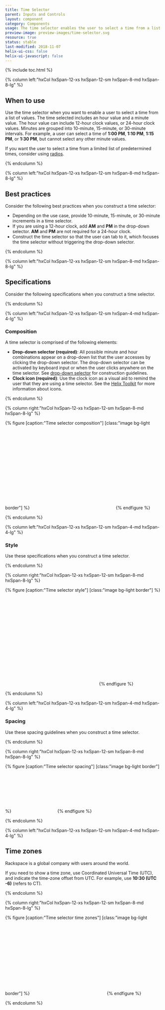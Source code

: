 ```yaml
---
title: Time Selector
parent: Inputs and Controls
layout: component
category: Components
usage: The time selector enables the user to select a time from a list of values. The time selector is often accompanied by a date selector that a user can use to select a date.
preview-image: preview-images/time-selector.svg
resource: true
status: stable
last-modified: 2018-11-07
helix-ui-css: false
helix-ui-javascript: false
---
```


{% include toc.html %}

<section class="static-section" markdown="1">

<div class="hxRow"  markdown="1">

{% column left:"hxCol hxSpan-12-xs hxSpan-12-sm hxSpan-8-md hxSpan-8-lg" %}

## When to use

Use the time selector when you want to enable a user to select a time from a list of values. The time selected includes an hour value and a minute value. The hour value can include 12-hour clock values, or 24-hour clock values. Minutes are grouped into 10-minute, 15-minute, or 30-minute intervals. For example, a user can select a time of **1:00 PM**, **1:10 PM**, **1:15 PM**, or **1:30 PM**, but cannot select any other minute values.

If you want the user to select a time from a limited list of predetermined times, consider using [radios]({{site.baseurl}}\components\radios.html).

{% endcolumn %}

</div>

</section>

<section class="static-section" markdown="1">

<div class="hxRow"  markdown="1">

{% column left:"hxCol hxSpan-12-xs hxSpan-12-sm hxSpan-8-md hxSpan-8-lg" %}

## Best practices

Consider the following best practices when you construct a time selector:

- Depending on the use case, provide 10-minute, 15-minute, or 30-minute increments in a time selector.
- If you are using a 12-hour clock, add **AM** and **PM** in the drop-down selector. **AM** and **PM** are not required for a 24-hour clock.
- Construct the time selector so that the user can tab to it, which focuses the time selector without triggering the drop-down selector.

{% endcolumn %}

</div>

</section>

<section class="static-section" markdown="1">

<div class="hxRow"  markdown="1">

{% column left:"hxCol hxSpan-12-xs hxSpan-12-sm hxSpan-8-md hxSpan-8-lg" %}

## Specifications

Consider the following specifications when you construct a time selector.

{% endcolumn %}

</div>

</section>

<section class="static-section" markdown="1">

<div class="hxRow"  markdown="1">

{% column left:"hxCol hxSpan-12-xs hxSpan-12-sm hxSpan-4-md hxSpan-4-lg" %}

### Composition

A time selector is comprised of the following elements:

- **Drop-down selector (required)**: All possible minute and hour combinations appear on a drop-down list that the user accesses by clicking the drop-down selector. The drop-down selector can be activated by keyboard input or when the user clicks anywhere on the time selector. See [drop-down selector]({{site.baseurl}}\components\drop-down-selector.html) for construction guidelines.
- **Clock icon (required)**: Use the clock icon as a visual aid to remind the user that they are using a time selector. See the [Helix Toolkit](https://rackerlabs.github.io/helix-ui/components/icons/) for more information about icons.

{% endcolumn %}

{% column right:"hxCol hxSpan-12-xs hxSpan-12-sm hxSpan-8-md hxSpan-8-lg" %}

{% figure [caption:"Time selector composition"] [class:"image bg-light border"] %}
<embed src="{{site.url}}/assets/images/components/inputs-and-controls/time-selector/timeselect-composition.png" width="270"/>
{% endfigure %}

{% endcolumn %}

</div>

</section>

<section class="static-section" markdown="1">

<div class="hxRow"  markdown="1">

{% column left:"hxCol hxSpan-12-xs hxSpan-12-sm hxSpan-4-md hxSpan-4-lg" %}

### Style

Use these specifications when you construct a time selector.

{% endcolumn %}

{% column right:"hxCol hxSpan-12-xs hxSpan-12-sm hxSpan-8-md hxSpan-8-lg" %}

{% figure [caption:"Time selector style"] [class:"image bg-light border"] %}
<embed src="{{site.url}}/assets/images/components/inputs-and-controls/time-selector/timeselect-style.png" width="299"/>
{% endfigure %}

{% endcolumn %}

</div>

</section>

<section class="static-section" markdown="1">

<div class="hxRow"  markdown="1">

{% column left:"hxCol hxSpan-12-xs hxSpan-12-sm hxSpan-4-md hxSpan-4-lg" %}

### Spacing

Use these spacing guidelines when you construct a time selector.

{% endcolumn %}

{% column right:"hxCol hxSpan-12-xs hxSpan-12-sm hxSpan-8-md hxSpan-8-lg" %}

{% figure [caption:"Time selector spacing"] [class:"image bg-light border"] %}
<embed src="{{site.url}}/assets/images/components/inputs-and-controls/time-selector/timeselect-spacing.png" width="141"/>
{% endfigure %}

{% endcolumn %}

</div>

</section>

<section class="static-section" markdown="1">

<div class="hxRow"  markdown="1">

{% column left:"hxCol hxSpan-12-xs hxSpan-12-sm hxSpan-4-md hxSpan-4-lg" %}

## Time zones

Rackspace is a global company with users around the world.

If you need to show a time zone, use Coordinated Universal Time (UTC), and indicate the time-zone offset from UTC. For example, use **10:30 (UTC -6)** (refers to CT).

{% endcolumn %}

{% column right:"hxCol hxSpan-12-xs hxSpan-12-sm hxSpan-8-md hxSpan-8-lg" %}

{% figure [caption:"Time selector time zones"] [class:"image bg-light border"] %}
<embed src="{{site.url}}/assets/images/components/inputs-and-controls/time-selector/timeselect-variations-timezone.png" width="241"/>
{% endfigure %}

{% endcolumn %}

</div>

</section>
